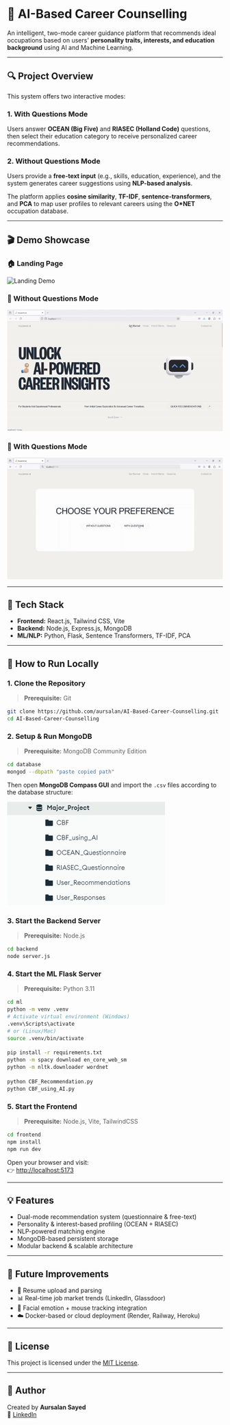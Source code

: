 
# 🎯 AI-Based Career Counselling

An intelligent, two-mode career guidance platform that recommends ideal occupations based on users' **personality traits, interests, and education background** using AI and Machine Learning.

---

## 🔍 Project Overview

This system offers two interactive modes:

### 1. **With Questions Mode**  
Users answer **OCEAN (Big Five)** and **RIASEC (Holland Code)** questions, then select their education category to receive personalized career recommendations.

### 2. **Without Questions Mode**  
Users provide a **free-text input** (e.g., skills, education, experience), and the system generates career suggestions using **NLP-based analysis**.

The platform applies **cosine similarity**, **TF-IDF**, **sentence-transformers**, and **PCA** to map user profiles to relevant careers using the **O*NET** occupation database.

---

## 🎬 Demo Showcase

### 🏠 Landing Page  
![Landing Demo](assets/demo1.gif)

### 🧠 Without Questions Mode  
![Workflow 1 Demo](assets/demo2.gif)

### 💬 With Questions Mode  
![Workflow 2 Demo](assets/demo3.gif)

---

## 🧰 Tech Stack

- **Frontend:** React.js, Tailwind CSS, Vite  
- **Backend:** Node.js, Express.js, MongoDB  
- **ML/NLP:** Python, Flask, Sentence Transformers, TF-IDF, PCA  

---

## 🚀 How to Run Locally

### 1. Clone the Repository
> **Prerequisite:** Git  
```bash
git clone https://github.com/aursalan/AI-Based-Career-Counselling.git
cd AI-Based-Career-Counselling
``` 

### 2. Setup & Run MongoDB
> **Prerequisite:** MongoDB Community Edition  
```bash
cd database
mongod --dbpath "paste copied path"
```

Then open **MongoDB Compass GUI** and import the `.csv` files according to the database structure:

![Database Structure](assets/database%20structure.png)

### 3. Start the Backend Server
> **Prerequisite:** Node.js  
```bash
cd backend
node server.js
```

### 4. Start the ML Flask Server
> **Prerequisite:** Python 3.11  
```bash
cd ml
python -m venv .venv
# Activate virtual environment (Windows)
.venv\Scripts\activate
# or (Linux/Mac)
source .venv/bin/activate

pip install -r requirements.txt
python -m spacy download en_core_web_sm
python -m nltk.downloader wordnet

python CBF_Recommendation.py
python CBF_using_AI.py
```

### 5. Start the Frontend
> **Prerequisite:** Node.js, Vite, TailwindCSS  
```bash
cd frontend
npm install
npm run dev
```

Open your browser and visit:  
👉 [http://localhost:5173](http://localhost:5173)

---

## 💡 Features

- Dual-mode recommendation system (questionnaire & free-text)
- Personality & interest-based profiling (OCEAN + RIASEC)
- NLP-powered matching engine
- MongoDB-based persistent storage
- Modular backend & scalable architecture

---

## 🔮 Future Improvements

- 📄 Resume upload and parsing
- 📊 Real-time job market trends (LinkedIn, Glassdoor)
- 🧠 Facial emotion + mouse tracking integration
- ☁️ Docker-based or cloud deployment (Render, Railway, Heroku)

---

## 📄 License

This project is licensed under the [MIT License](LICENSE).

---

## 👤 Author

Created by **Aursalan Sayed**  
🔗 [LinkedIn](https://linkedin.com/in/aursalan)
